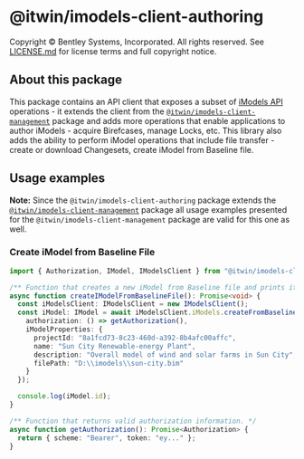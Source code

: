 # @itwin/imodels-client-authoring

Copyright © Bentley Systems, Incorporated. All rights reserved. See [LICENSE.md](../../LICENSE.md) for license terms and full copyright notice.

## About this package

This package contains an API client that exposes a subset of [iModels API](https://developer.bentley.com/apis/imodels/) operations - it extends the client from the [`@itwin/imodels-client-management`](../imodels-client-management/README.md) package and adds more operations that enable applications to author iModels - acquire Birefcases, manage Locks, etc. This library also adds the ability to perform iModel operations that include file transfer - create or download Changesets, create iModel from Baseline file.

## Usage examples

**Note:** Since the `@itwin/imodels-client-authoring` package extends the [`@itwin/imodels-client-management`](../imodels-client-management/README.md) package all usage examples presented for the `@itwin/imodels-client-management` package are valid for this one as well.

### Create iModel from Baseline File
```typescript
import { Authorization, IModel, IModelsClient } from "@itwin/imodels-client-authoring";

/** Function that creates a new iModel from Baseline file and prints its id to the console. */
async function createIModelFromBaselineFile(): Promise<void> {
  const iModelsClient: IModelsClient = new IModelsClient();
  const iModel: IModel = await iModelsClient.iModels.createFromBaseline({
    authorization: () => getAuthorization(),
    iModelProperties: {
      projectId: "8a1fcd73-8c23-460d-a392-8b4afc00affc",
      name: "Sun City Renewable-energy Plant",
      description: "Overall model of wind and solar farms in Sun City",
      filePath: "D:\\imodels\\sun-city.bim"
    }
  });

  console.log(iModel.id);
}

/** Function that returns valid authorization information. */
async function getAuthorization(): Promise<Authorization> {
  return { scheme: "Bearer", token: "ey..." };
}
```